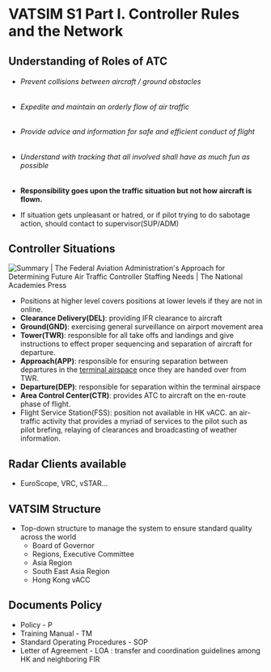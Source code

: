 # VATSIM S1 Part I. Controller Rules and the Network

## Understanding of Roles of ATC

* ###### Prevent collisions between aircraft / ground obstacles

* ###### Expedite and maintain an orderly flow of air traffic

* ###### Provide advice and information for safe and efficient conduct of flight

* ###### Understand with tracking that all involved shall have as much fun as possible

* **Responsibility goes upon the traffic situation but not how aircraft is flown.**

* If situation gets unpleasant or hatred, or if pilot trying to do sabotage action, should contact to supervisor(SUP/ADM)

## Controller Situations

![Summary | The Federal Aviation Administration's Approach for Determining  Future Air Traffic Controller Staffing Needs | The National Academies Press](https://www.nap.edu/openbook/18824/xhtml/images/p_8-02.jpg)

* Positions at higher level covers positions at lower levels if they are not in online.
* **Clearance Delivery(DEL)**: providing IFR clearance to aircraft
* **Ground(GND)**: exercising general surveillance on airport movement area
* **Tower(TWR)**: responsible for all take offs and landings and give instructions to effect proper sequencing and separation of aircraft for departure.
* **Approach(APP)**: responsible for ensuring separation between departures in the [terminal airspace](https://en.wikipedia.org/wiki/Terminal_control_area) once they are handed over  from TWR.
* **Departure(DEP)**: responsible for separation within the terminal airspace
* **Area Control Center(CTR)**: provides ATC to aircraft on the en-route phase of flight.
* Flight Service Station(FSS): position not available in HK vACC. an air-traffic activity that provides a myriad of services to the pilot such as pilot brefing, relaying of clearances and broadcasting of weather information.

## Radar Clients available

* EuroScope, VRC, vSTAR...

## VATSIM Structure

* Top-down structure to manage the system to ensure standard quality across the world
  * Board of Governor
  * Regions, Executive Committee
  * Asia Region
  * South East Asia Region
  * Hong Kong vACC

## Documents Policy

* Policy - P
* Training Manual - TM
* Standard Operating Procedures - SOP
* Letter of Agreement - LOA : transfer and coordination guidelines among HK and neighboring FIR
